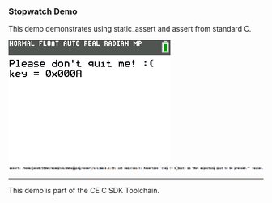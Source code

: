 ### Stopwatch Demo

This demo demonstrates using static_assert and assert from standard C.

![Screenshot](screenshot.png)
![Console](console.png)

---

This demo is part of the CE C SDK Toolchain.
